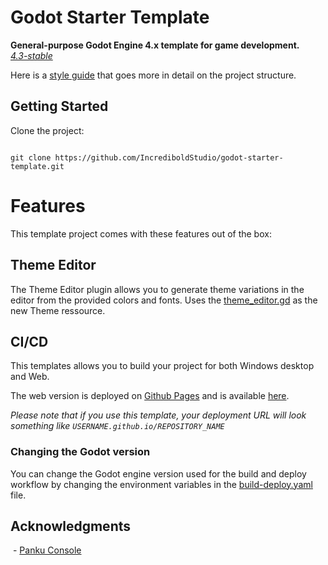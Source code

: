 # Godot Starter Template

**General-purpose Godot Engine 4.x template for game development.**  
*[4.3-stable](https://godotengine.org/download/archive/4.3-stable/)*

Here is a [style guide](docs/style_guide.md) that goes more in detail on the project structure.

## Getting Started

Clone the project:
```

git clone https://github.com/IncrediboldStudio/godot-starter-template.git

```

# Features

This template project comes with these features out of the box:

## Theme Editor
The Theme Editor plugin allows you to generate theme variations in the editor from the provided colors and fonts.
Uses the [theme_editor.gd](addons\theme_editor\theme_editor.gd) as the new Theme ressource.

## CI/CD

This templates allows you to build your project for both Windows desktop and Web.  

The web version is deployed on [Github Pages](https://pages.github.com/) and is available [here](https://incrediboldstudio.github.io/godot-starter-template/).

*Please note that if you use this template, your deployment URL will look something like ```USERNAME.github.io/REPOSITORY_NAME```*

### Changing the Godot version

You can change the Godot engine version used for the build and deploy workflow by changing the environment variables in the [build-deploy.yaml](.github/workflows/build-deploy.yaml) file.

## Acknowledgments

 - [Panku Console](https://github.com/Ark2000/PankuConsole)
